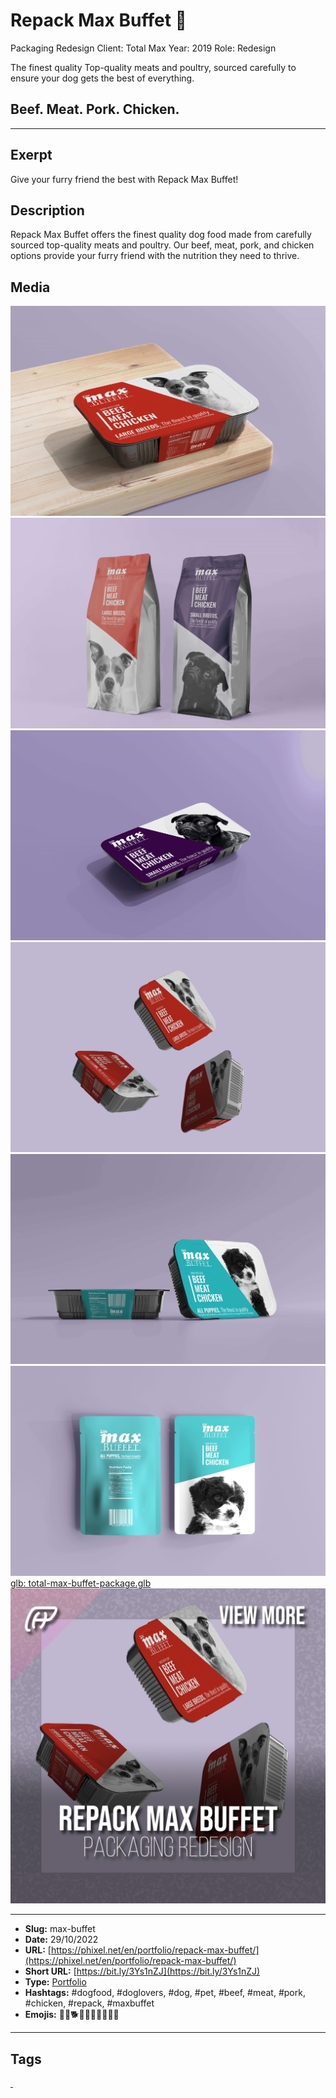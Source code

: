 # Repack Max Buffet 🐶
Packaging Redesign
Client: Total Max
Year: 2019
Role: Redesign

The finest quality
Top-quality meats and poultry, sourced carefully to ensure your dog gets the best of everything.

## Beef. Meat. Pork. Chicken.
------------
## Exerpt
Give your furry friend the best with Repack Max Buffet!
## Description
Repack Max Buffet offers the finest quality dog food made from carefully sourced top-quality meats and poultry. Our beef, meat, pork, and chicken options provide your furry friend with the nutrition they need to thrive.
## Media
<img src="media/b3990d9a/max-buffet-01-1.jpg" loading="lazy"><br>
<img src="media/6e4214e0/max-buffet-02-1.jpg" loading="lazy"><br>
<img src="media/038629fa/max-buffet-03-1.jpg" loading="lazy"><br>
<img src="media/66bcff1e/max-buffet-04-1.jpg" loading="lazy"><br>
<img src="media/02227a0c/max-buffet-05-1.jpg" loading="lazy"><br>
<img src="media/f4783cb6/max-buffet-06.jpg" loading="lazy"><br>
	<a href="media/34742e5f/total-max-buffet-package.glb" target="_media">glb: total-max-buffet-package.glb</a><br>
<img src="media/6d2ce3d3/cover-max-buffet.jpg" loading="lazy"><br>

------------
- **Slug:** max-buffet
- **Date:** 29/10/2022
- **URL:** [https://phixel.net/en/portfolio/repack-max-buffet/](https://phixel.net/en/portfolio/repack-max-buffet/)
- **Short URL:** [https://bit.ly/3Ys1nZJ](https://bit.ly/3Ys1nZJ)
- **Type:** [Portfolio](#portfolio)
- **Hashtags:** #dogfood, #doglovers, #dog, #pet, #beef, #meat, #pork, #chicken, #repack, #maxbuffet
- **Emojis:** 🐶🐩🐕✨🍖🍗🦴🐾🐕‍🦺

------------
## Tags
[ ](# )
